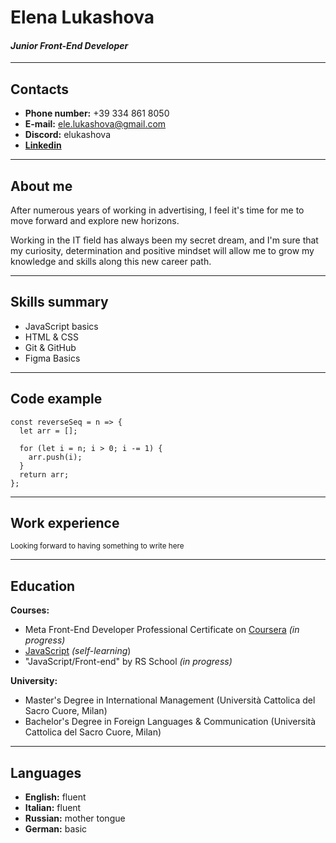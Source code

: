 # Elena Lukashova
#### ***Junior Front-End Developer***
*****
## Contacts
- **Phone number:** +39 334 861 8050
- **E-mail:** ele.lukashova@gmail.com
- **Discord:** elukashova
- **[Linkedin](https://www.linkedin.com/in/elenalukashova/)**
******
## About me
After numerous years of working in advertising, I feel it's time for me to move forward and explore new horizons.

Working in the IT field has always been my secret dream, and I'm sure that my curiosity, determination and positive mindset will allow me to grow my knowledge and skills along this new career path.
*****
## Skills summary
- JavaScript basics
- HTML & CSS
- Git & GitHub
- Figma Basics
*****
## Code example
```
const reverseSeq = n => {
  let arr = [];
  
  for (let i = n; i > 0; i -= 1) {
    arr.push(i);
  }
  return arr;
};
````
*****
## Work experience
<sub>Looking forward to having something to write here</sub>
*****
## Education
**Courses:**
- Meta Front-End Developer Professional Certificate on [Coursera](https://www.coursera.org/professional-certificates/meta-front-end-developer) _(in progress)_
- [JavaScript](https://learn.javascript.ru/) _(self-learning_)
- "JavaScript/Front-end" by RS School _(in progress)_

**University:**
- Master's Degree in International Management (Università Cattolica del Sacro Cuore, Milan)
- Bachelor's Degree in Foreign Languages & Communication (Università Cattolica del Sacro Cuore, Milan)
*****
## Languages
- **English:** fluent
- **Italian:** fluent
- **Russian:** mother tongue
- **German:** basic
